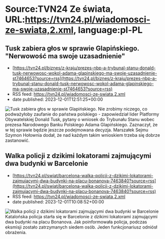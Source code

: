 # Source:TVN24 Ze świata, URL:https://tvn24.pl/wiadomosci-ze-swiata,2.xml, language:pl-PL

## Tusk zabiera głos w sprawie Glapińskiego. "Nerwowość ma swoje uzasadnienie"
 - [https://tvn24.pl/biznes/z-kraju/prezes-nbp-a-trybunal-stanu-donald-tusk-nerwowosc-wokol-adama-glapinskiego-ma-swoje-uzasadnienie-st7464653?source=rss](https://tvn24.pl/biznes/z-kraju/prezes-nbp-a-trybunal-stanu-donald-tusk-nerwowosc-wokol-adama-glapinskiego-ma-swoje-uzasadnienie-st7464653?source=rss)
 - RSS feed: https://tvn24.pl/wiadomosci-ze-swiata,2.xml
 - date published: 2023-12-01T12:51:25+00:00

<img alt="Tusk zabiera głos w sprawie Glapińskiego. " src="https://tvn24.pl/najnowsze/cdn-zdjecie-k14wtf-donald-tusk-marcin-kierwinski-borys-budka-w-sejmie-7464678/alternates/LANDSCAPE_1280" />
    Nie zrobimy niczego, co podważyłoby zaufanie do państwa polskiego - zapowiedział lider Platformy Obywatelskiej Donald Tusk, pytany o wniosek do Trybunału Stanu wobec prezesa Narodowego Banku Polskiego Adama Glapińskiego. Zaznaczył, że w tej sprawie będzie jeszcze podejmowana decyzja. Marszałek Sejmu Szymon Hołownia dodał, że nad każdym takim wnioskiem trzeba się dobrze zastanowić.

## Walka policji z dzikimi lokatorami zajmującymi dwa budynki w Barcelonie
 - [https://tvn24.pl/swiat/barcelona-walka-policji-z-dzikimi-lokatorami-zajmujacymi-dwa-budynki-na-placu-bonanova-7463840?source=rss](https://tvn24.pl/swiat/barcelona-walka-policji-z-dzikimi-lokatorami-zajmujacymi-dwa-budynki-na-placu-bonanova-7463840?source=rss)
 - RSS feed: https://tvn24.pl/wiadomosci-ze-swiata,2.xml
 - date published: 2023-12-01T10:08:52+00:00

<img alt="Walka policji z dzikimi lokatorami zajmującymi dwa budynki w Barcelonie" src="https://tvn24.pl/najnowsze/cdn-zdjecie-3eufn2-walka-policji-z-dzikimi-lokatorami-zajmujacymi-dwa-budynki-w-barcelonie-7463838/alternates/LANDSCAPE_1280" />
    Katalońska policja starła się w Barcelonie z dzikimi lokatorami zajmującymi dwa budynki na placu Bonanova. Jak poinformowała policja, podczas eksmisji zostało zatrzymanych siedem osób. Jeden funkcjonariusz odniósł obrażenia.

